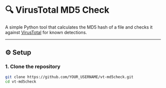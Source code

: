 # 🔍 VirusTotal MD5 Check

A simple Python tool that calculates the MD5 hash of a file and checks it against [VirusTotal](https://www.virustotal.com) for known detections.

---

## ⚙️ Setup

### 1. Clone the repository
```bash
git clone https://github.com/YOUR_USERNAME/vt-md5check.git
cd vt-md5check
